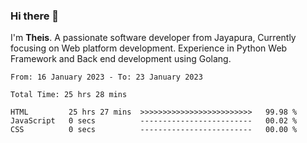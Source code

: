 ### Hi there 👋

I'm <b>Theis</b>. A passionate software developer from Jayapura, Currently focusing on Web platform development. Experience in Python Web Framework and Back end development using Golang.

 
 <!--START_SECTION:waka-->

```text
From: 16 January 2023 - To: 23 January 2023

Total Time: 25 hrs 28 mins

HTML         25 hrs 27 mins  >>>>>>>>>>>>>>>>>>>>>>>>>   99.98 %
JavaScript   0 secs          -------------------------   00.02 %
CSS          0 secs          -------------------------   00.00 %
```

<!--END_SECTION:waka-->
